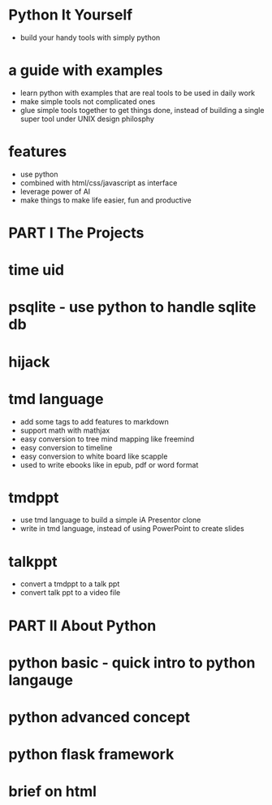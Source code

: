 # Python It Yourself
- build your handy tools with simply python

# a guide with examples 
- learn python with examples that are real tools to be used in daily work
- make simple tools not complicated ones
- glue simple tools together to get things done, instead of building a single super tool under UNIX design philosphy

# features
- use python
- combined with html/css/javascript as interface
- leverage power of AI
- make things to make life easier, fun and productive

# PART I The Projects

# time uid

# psqlite - use python to handle sqlite db 

# hijack

# tmd language
- add some tags to add features to markdown
- support math with mathjax
- easy conversion to tree mind mapping like freemind
- easy conversion to timeline
- easy conversion to white board like scapple
- used to write ebooks like in epub, pdf or word format

# tmdppt
- use tmd language to build a simple iA Presentor clone
- write in tmd language, instead of using PowerPoint to create slides

# talkppt
- convert a tmdppt to a talk ppt
- convert talk ppt to a video file

# PART II About Python
# python basic - quick intro to python langauge

# python advanced concept 

# python flask framework 

# brief on html 
